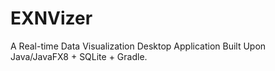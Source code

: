 # EXNVizer
A Real-time Data Visualization Desktop Application Built Upon Java/JavaFX8 + SQLite + Gradle.
